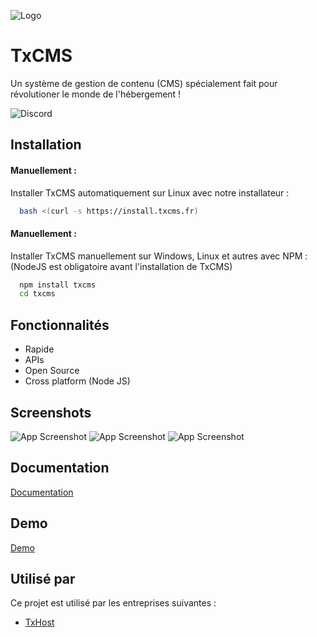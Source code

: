 
![Logo](https://txhost.fr/asset/images/txhost/logo.png)


# TxCMS

Un système de gestion de contenu (CMS) spécialement fait pour révolutioner le monde de l'hébergement !

![Discord](https://img.shields.io/discord/1033705651823706252?color=6670da&label=Disocrd&logoColor=6670da)
## Installation 

#### Manuellement : 
Installer TxCMS automatiquement sur Linux avec notre installateur  :   

```bash
  bash <(curl -s https://install.txcms.fr)
```
    

#### Manuellement : 
Installer TxCMS manuellement sur Windows, Linux et autres avec NPM :   
(NodeJS est obligatoire avant l'installation de TxCMS)

```bash
  npm install txcms
  cd txcms
```
    
## Fonctionnalités

- Rapide
- APIs
- Open Source
- Cross platform (Node JS)


## Screenshots

![App Screenshot](https://media.discordapp.net/attachments/1035616855399870524/1035619904646299699/unknown.png?width=1385&height=662)
![App Screenshot](https://media.discordapp.net/attachments/1035616855399870524/1035619964855533628/unknown.png?width=1385&height=662)
![App Screenshot](https://media.discordapp.net/attachments/1035616855399870524/1035619957188345876/unknown.png?width=1385&height=662)

## Documentation

[Documentation](https://docs.txhost.fr)


## Demo

[Demo](https://demo.txhost.fr)

## Utilisé par

Ce projet est utilisé par les entreprises suivantes :

- [TxHost](https://txhost.fr)

